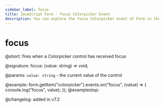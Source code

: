 ```yaml
---
sidebar_label: focus
title: JavaScript Form - focus Colorpicker Event 
description: You can explore the focus Colorpicker event of Form in the documentation of the DHTMLX JavaScript UI library. Browse developer guides and API reference, try out code examples and live demos, and download a free 30-day evaluation version of DHTMLX Suite 7.
---
```


# focus

@short: fires when a Colorpicker control has received focus

@signature: focus: (value: string) => void;

@params:
`value: string` - the current value of the control

@example:
form.getItem("colorpicker").events.on("focus", (value) => {
    console.log("focus", value);
});
@examplestop:

@changelog: added in v7.2

